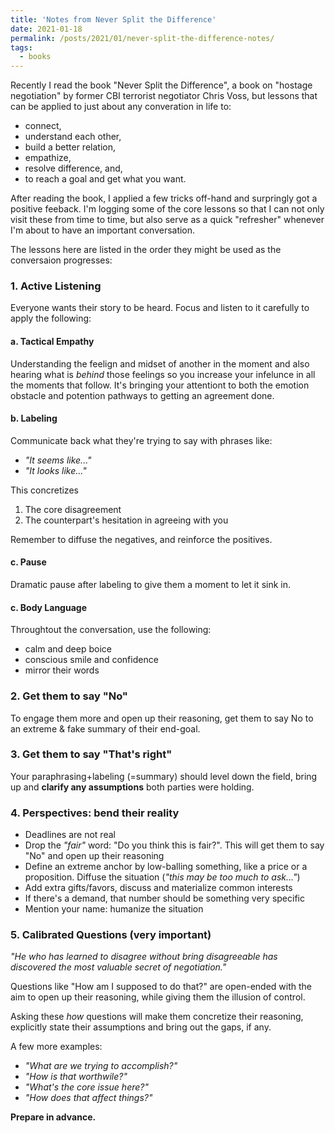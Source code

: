 ```yaml
---
title: 'Notes from Never Split the Difference'
date: 2021-01-18
permalink: /posts/2021/01/never-split-the-difference-notes/
tags:
  - books
---
```


Recently I read the book "Never Split the Difference", a book on "hostage negotiation" by former CBI terrorist negotiator Chris Voss, but lessons that can be applied to just about any converation in life to: 

* connect,
* understand each other,
* build a better relation,
* empathize,
* resolve difference, and,
* to reach a goal and get what you want.


After reading the book, I applied a few tricks off-hand and surpringly got a positive feeback. I'm logging some of the core lessons so that I can not only visit these from time to time, but also serve as a quick "refresher" whenever I'm about to have an important conversation.

The lessons here are listed in the order they might be used as the conversaion progresses:

### 1. Active Listening
Everyone wants their story to be heard. Focus and listen to it carefully to apply the following:

#### a. Tactical Empathy
Understanding the feelign and midset of another in the moment and also hearing what is *behind* those feelings so you increase your infelunce in all the moments that follow. It's bringing your attentiont to both the emotion obstacle and potention pathways to getting an agreement done.

#### b. Labeling
Communicate back what they're trying to say with phrases like:

* *"It seems like..."*
* *"It looks like..."*

This concretizes

1. The core disagreement
2. The counterpart's hesitation in agreeing with you

Remember to diffuse the negatives, and reinforce the positives.

#### c. Pause
Dramatic pause after labeling to give them a moment to let it sink in.

#### c. Body Language
Throughtout the conversation, use the following:

* calm and deep boice
* conscious smile and confidence
* mirror their words

### 2. Get them to say "No"
To engage them more and open up their reasoning, get them to say No to an extreme & fake summary of their end-goal.

### 3. Get them to say "That's right"
Your paraphrasing+labeling (=summary) should level down the field, bring up and **clarify any assumptions** both parties were holding.

### 4. Perspectives: bend their reality

* Deadlines are not real
* Drop the *"fair"*  word: "Do you think this is fair?". This will get them to say "No" and open up their reasoning
* Define an extreme anchor by low-balling something, like a price or a proposition. Diffuse the situation (*"this may be too much to ask..."*)
* Add extra gifts/favors, discuss and materialize common interests
* If there's a demand, that number should be something very specific
* Mention your name: humanize the situation


### 5. Calibrated Questions (very important)
*"He who has learned to disagree without bring disagreeable has discovered the most valuable secret of negotiation."* 

Questions like "How am I supposed to do that?" are open-ended with the aim to open up their reasoning, while giving them the illusion of control.

Asking these *how* questions will make them concretize their reasoning, explicitly state their assumptions and bring out the gaps, if any.

A few more examples:

* *"What are we trying to accomplish?"*
* *"How is that worthwile?"*
* *"What's the core issue here?"*
* *"How does that affect things?"*


**Prepare in advance.**
